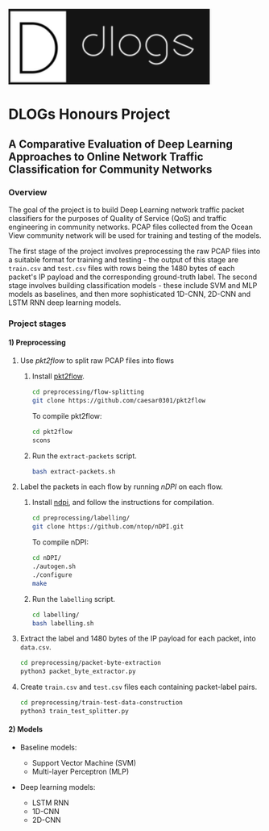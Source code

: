 <br>
<img src="logo.png" alt="DLOGs" width="400"/>

# DLOGs Honours Project 
## A Comparative Evaluation of Deep Learning Approaches to Online Network Traffic Classification for Community Networks

### Overview

The goal of the project is to build Deep Learning network traffic packet classifiers for the purposes of Quality of Service (QoS) and traffic engineering in community networks. PCAP files collected from the Ocean View community network will be used for training and testing of the models. 

The first stage of the project involves preprocessing the raw PCAP files into a suitable format for training and testing - the output of this stage are `train.csv` and `test.csv` files with rows being the 1480 bytes of each packet's IP payload and the corresponding ground-truth label. The second stage involves building classification models - these include SVM and MLP models as baselines, and then more sophisticated 1D-CNN, 2D-CNN and LSTM RNN deep learning models.

### Project stages

#### 1) Preprocessing

1. Use *pkt2flow* to split raw PCAP files into flows

    1. Install [pkt2flow](https://github.com/caesar0301/pkt2flow).

        ```bash
        cd preprocessing/flow-splitting
        git clone https://github.com/caesar0301/pkt2flow
        ```

        To compile pkt2flow:
        ```bash
        cd pkt2flow
        scons
        ```

    2.  Run the `extract-packets` script.
        ```bash
        bash extract-packets.sh
        ```
        

2. Label the packets in each flow by running *nDPI* on each flow.

    1. Install [ndpi](https://github.com/ntop/nDPI), and follow the instructions for compilation.

        ```bash
        cd preprocessing/labelling/
        git clone https://github.com/ntop/nDPI.git
        ```
        To compile nDPI:
        ```bash
        cd nDPI/
        ./autogen.sh
        ./configure
        make
        ```

    2. Run the `labelling` script.
        ```bash
        cd labelling/
        bash labelling.sh
        ```

3. Extract the label and 1480 bytes of the IP payload for each packet, into `data.csv`.
    
    ```bash
    cd preprocessing/packet-byte-extraction
    python3 packet_byte_extractor.py
    ```
4. Create `train.csv` and `test.csv` files each containing packet-label pairs.

    ```bash
    cd preprocessing/train-test-data-construction
    python3 train_test_splitter.py
    ```

#### 2) Models

- Baseline models:
    -   Support Vector Machine (SVM)
    -   Multi-layer Perceptron (MLP)

- Deep learning models:
    -   LSTM RNN
    -   1D-CNN
    -   2D-CNN